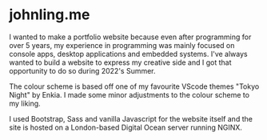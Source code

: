 # johnling.me 

I wanted to make a portfolio website because even after programming for over 5 years, my experience in programming was mainly focused on console apps, desktop applications and embedded systems. I've always wanted to build a website to express my creative side and I got that opportunity to do so during 2022's Summer. 

The colour scheme is based off one of my favourite VScode themes "Tokyo Night" by Enkia. I made some minor adjustments to the colour scheme to my liking.

I used Bootstrap, Sass and vanilla Javascript for the website itself and the site is hosted on a London-based Digital Ocean server running NGINX.
